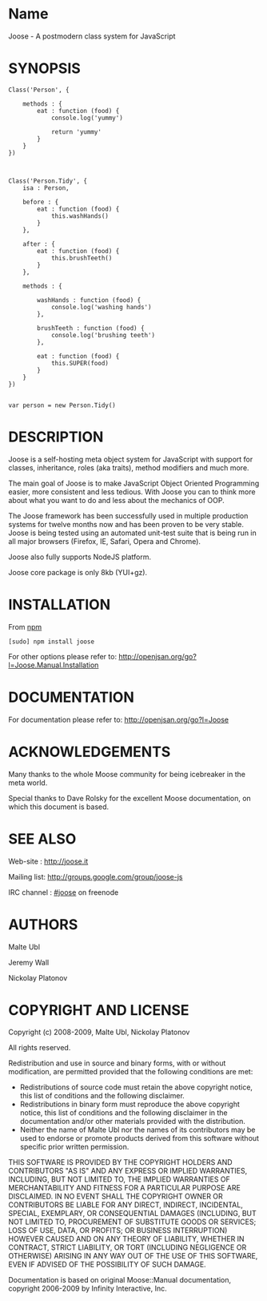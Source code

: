 Name
====

Joose - A postmodern class system for JavaScript


SYNOPSIS
========

    Class('Person', {
        
        methods : {
            eat : function (food) {
                console.log('yummy')
                
                return 'yummy'
            }
        }
    })


    
    Class('Person.Tidy', {
        isa : Person,
        
        before : {
            eat : function (food) {
                this.washHands()
            }
        },
        
        after : {
            eat : function (food) {
                this.brushTeeth()
            }
        },
        
        methods : {
        
            washHands : function (food) {
                console.log('washing hands')
            },
            
            brushTeeth : function (food) {
                console.log('brushing teeth')
            },
            
            eat : function (food) {
                this.SUPER(food)
            }
        }
    })
    
    
    var person = new Person.Tidy()


DESCRIPTION
===========

Joose is a self-hosting meta object system for JavaScript with support for classes, inheritance, roles (aka traits), method modifiers and much more.

The main goal of Joose is to make JavaScript Object Oriented Programming easier, more consistent and less tedious. With Joose you can to think more about what you want to do and less about the mechanics of OOP.

The Joose framework has been successfully used in multiple production systems for twelve months now and has been proven to be very stable. 
Joose is being tested using an automated unit-test suite that is being run in all major browsers (Firefox, IE, Safari, Opera and Chrome).

Joose also fully supports NodeJS platform. 

Joose core package is only 8kb (YUI+gz).


INSTALLATION
============

From [npm](http://github.com/isaacs/npm/)

    [sudo] npm install joose 


For other options please refer to: <http://openjsan.org/go?l=Joose.Manual.Installation>

DOCUMENTATION
=============

For documentation please refer to: <http://openjsan.org/go?l=Joose>


ACKNOWLEDGEMENTS
================

Many thanks to the whole Moose community for being icebreaker in the meta world. 

Special thanks to Dave Rolsky for the excellent Moose documentation, on which this document is based.


SEE ALSO
========

Web-site : <http://joose.it>

Mailing list: <http://groups.google.com/group/joose-js>

IRC channel : [#joose](http://webchat.freenode.net/?randomnick=1&channels=joose&prompt=1) on freenode

AUTHORS
=======

Malte Ubl 

Jeremy Wall

Nickolay Platonov



COPYRIGHT AND LICENSE
=====================

Copyright (c) 2008-2009, Malte Ubl, Nickolay Platonov

All rights reserved.

Redistribution and use in source and binary forms, with or without modification, are permitted provided that the following conditions are met:

* Redistributions of source code must retain the above copyright notice, this list of conditions and the following disclaimer.
* Redistributions in binary form must reproduce the above copyright notice, this list of conditions and the following disclaimer in the documentation and/or other materials provided with the distribution.
* Neither the name of Malte Ubl nor the names of its contributors may be used to endorse or promote products derived from this software without specific prior written permission. 

THIS SOFTWARE IS PROVIDED BY THE COPYRIGHT HOLDERS AND CONTRIBUTORS "AS IS" AND ANY EXPRESS OR IMPLIED WARRANTIES, INCLUDING, BUT NOT LIMITED TO, THE IMPLIED WARRANTIES OF MERCHANTABILITY AND FITNESS FOR A PARTICULAR PURPOSE ARE DISCLAIMED. IN NO EVENT SHALL THE COPYRIGHT OWNER OR CONTRIBUTORS BE LIABLE FOR ANY DIRECT, INDIRECT, INCIDENTAL, SPECIAL, EXEMPLARY, OR CONSEQUENTIAL DAMAGES (INCLUDING, BUT NOT LIMITED TO, PROCUREMENT OF SUBSTITUTE GOODS OR SERVICES; LOSS OF USE, DATA, OR PROFITS; OR BUSINESS INTERRUPTION) HOWEVER CAUSED AND ON ANY THEORY OF LIABILITY, WHETHER IN CONTRACT, STRICT LIABILITY, OR TORT (INCLUDING NEGLIGENCE OR OTHERWISE) ARISING IN ANY WAY OUT OF THE USE OF THIS SOFTWARE, EVEN IF ADVISED OF THE POSSIBILITY OF SUCH DAMAGE. 


Documentation is based on original Moose::Manual documentation, copyright 2006-2009 by Infinity Interactive, Inc.
